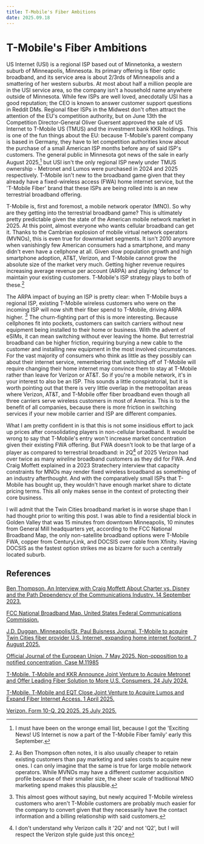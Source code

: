```yaml
---
title: T-Mobile's Fiber Ambitions
date: 2025.09.18
---
```


# T-Mobile's Fiber Ambitions

US Internet (USI) is a regional ISP based out of Minnetonka, a western suburb of Minneapolis, Minnesota. Its primary offering is fiber optic broadband, and its service area is about 2/3rds of Minneapolis and a smattering of her western suburbs. At most about half a million people are in the USI service area, so the company isn't a household name anywhere outside of Minnesota. While few ISPs are well loved, anecdotally USI has a good reputation; the CEO is known to answer customer support questions in Reddit DMs. Regional fiber ISPs in the Midwest don't often attract the attention of the EU's competition authority, but on June 13th the Competition Director-General Oliver Guersent approved the sale of US Internet to T-Mobile US (TMUS) and the investment bank KKR holdings. This is one of the fun things about the EU: because T-Mobile's parent company is based in Germany, they have to let competition authorities know about the purchase of a small American ISP months before any of said ISP's customers. The general public in Minnesota got news of the sale in early August 2025,[^customer-note] but USI isn't the only regional ISP newly under TMUS ownership - Metronet and Lumos were purchased in 2024 and 2025 respectively. T-Mobile isn't new to the broadband game given that they already have a fixed-wireless access (FWA) home internet service, but the 'T-Mobile Fiber' brand that these ISPs are being rolled into is an new terrestrial broadband offering.

T-Mobile is, first and foremost, a mobile network operator (MNO). So why are they getting into the terrestrial broadband game? This is ultimately pretty predictable given the state of the American mobile network market in 2025. At this point, almost everyone who wants cellular broadband can get it. Thanks to the Cambrian explosion of mobile virtual network operators (MVNOs), this is even true for downmarket segments. It isn't 2010 anymore when vanishingly few American consumers had a smartphone, and many didn't even have a cellphone at all. Given slow population growth and high smartphone adoption, AT&T, Verizon, and T-Mobile cannot grow the absolute size of the market very much. Getting higher revenue requires increasing average revenue per account (ARPA) and playing 'defence' to maintain your existing customers. T-Mobile's ISP strategy plays to both of these.[^streaming-economics]

The ARPA impact of buying an ISP is pretty clear: when T-Mobile buys a regional ISP, existing T-Mobile wireless customers who were on the incoming ISP will now shift their fiber spend to T-Mobile, driving ARPA higher. [^customer-acquisition] The churn-fighting part of this is more interesting. Because cellphones fit into pockets, customers can switch carriers without new equipment being installed to their home or business. With the advent of eSIMs, it can mean switching without ever leaving the home. But terrestrial broadband can be higher friction, requiring burying a new cable to the customer and installing new equipment in the most involved circumstances. For the vast majority of consumers who think as little as they possibly can about their internet service, remembering that switching off of T-Mobile will require changing their home internet may convince them to stay at T-Mobile rather than leave for Verizon or AT&T. So if you're a mobile network, it's in your interest to also be an ISP. This sounds a little conspiratorial, but it is worth pointing out that there is very little overlap in the metropolitan areas where Verizon, AT&T, and T-Mobile offer fiber broadband even though all three carriers serve wireless customers in most of America. This is to the benefit of all companies, because there is more friction in switching services if your new mobile carrier and ISP are different companies.

What I am pretty confident in is that this is not some insidious effort to jack up prices after consolidating players in non-cellular broadband. It would be wrong to say that T-Mobile's entry won't increase market concentration given their existing FWA offering. But FWA doesn't look to be that large of a player as compared to terrestrial broadband: in 2Q[^2q] of 2025 Verizon had over twice as many _wireline_ broadband customers as they did for FWA. And Craig Moffett explained in a 2023 Stratechery interview that capacity constraints for MNOs may render fixed wireless broadband as something of an industry afterthought. And with the comparatively small ISPs that T-Mobile has bought up, they wouldn't have enough market share to dictate pricing terms. This all only makes sense in the context of protecting their core business.

I will admit that the Twin Cities broadband market is in worse shape than I had thought prior to writing this post. I was able to find a residential block in Golden Valley that was 15 minutes from downtown Minneapolis, 10 minutes from General Mill headquarters yet, according to the FCC National Broadband Map, the only non-satellite broadband options were T-Mobile FWA, copper from CenturyLink, and DOCSIS over cable from Xfinity. Having DOCSIS as the fastest option strikes me as bizarre for such a centrally located suburb.

## References

[Ben Thompson. An Interview with Craig Moffett About Charter vs. Disney and the Path Dependency of the Communications Industry. 14 September 2023.](https://stratechery.com/2023/an-interview-with-craig-moffett-about-charter-vs-disney-and-the-path-dependency-of-the-communications-industry/)

[FCC National Broadband Map. United States Federal Communications Commission.](https://broadbandmap.fcc.gov/home)

[J.D. Duggan.  Minneapolis/St. Paul Buisness Journal. T-Mobile to acquire Twin Cities fiber provider U.S. Internet, expanding home internet footprint. 7 August 2025.](https://www.bizjournals.com/twincities/news/2025/08/07/t-mobile-to-acquire-minneapolis-based-us-internet.html)

[Official Journal of the European Union. 7 May 2025. Non-opposition to a notified concentration, Case M.11985](https://eur-lex.europa.eu/legal-content/EN/TXT/PDF/?uri=OJ:C_202503450&qid=1758247916688)

[T-Mobile. T‑Mobile and KKR Announce Joint Venture to Acquire Metronet and Offer Leading Fiber Solution to More U.S. Consumers. 24 July 2024.](https://www.t-mobile.com/news/network/t-mobile-kkr-joint-venture-to-acquire-metronet)

[T-Mobile. T‑Mobile and EQT Close Joint Venture to Acquire Lumos and Expand Fiber Internet Access. 1 April 2025.](https://www.t-mobile.com/news/business/t-mobile-eqt-close-lumos-fiber-jv)

[Verizon. Form 10-Q, 2Q 2025. 25 July 2025.](https://quotes.quotemedia.com/data/downloadFiling?webmasterId=104600&ref=319320781&type=PDF&formType=10-Q&formDescription=General+form+for+quarterly+reports+under+Section+13+or+15%28d%29&dateFiled=2025-07-25&cik=0000732712)

[^customer-note]: I must have been on the wronge email list, because I got the 'Exciting News! US Internet is now a part of the T-Mobile Fiber family' early this September.


[^streaming-economics]: As Ben Thompson often notes, it is also usually cheaper to retain existing customers than pay marketing and sales costs to acquire new ones. I can only imagine that the same is true for large mobile network operators. While MVNOs may have a different customer acquisition profile because of their smaller size, the sheer scale of traditional MNO marketing spend makes this plausible.

[^customer-acquisition]: This almost goes without saying, but newly acquired T-Mobile wireless customers who aren't T-Mobile customers are probably much easier for the company to convert given that they necessarily have the contact information and a billing relationship with said customers.

[^2q]: I don't understand why Verizon calls it '2Q' and not 'Q2', but I will respect the Verizon style guide just this once
